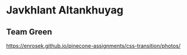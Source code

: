 # Javkhlant Altankhuyag

## Team Green

https://enrosek.github.io/pinecone-assignments/css-transition/photos/
